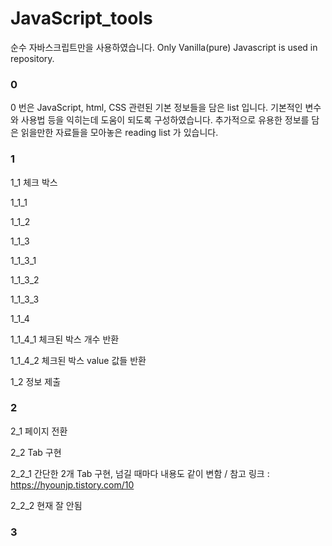 # JavaScript_tools

순수 자바스크립트만을 사용하였습니다. 
Only Vanilla(pure) Javascript is used in repository. 

### 0

0 번은 JavaScript, html, CSS 관련된 기본 정보들을 담은 list 입니다. 
기본적인 변수와 사용법 등을 익히는데 도움이 되도록 구성하였습니다. 
추가적으로 유용한 정보를 담은 읽을만한 자료들을 모아놓은 reading list 가 있습니다.

### 1 

1_1 체크 박스 

1_1_1

1_1_2

1_1_3

1_1_3_1

1_1_3_2

1_1_3_3

1_1_4

1_1_4_1 체크된 박스 개수 반환

1_1_4_2 체크된 박스 value 값들 반환

1_2 정보 제출

### 2 

2_1 페이지 전환 

2_2 Tab 구현

2_2_1 간단한 2개 Tab 구현, 넘길 때마다 내용도 같이 변함 / 참고 링크 : https://hyounjp.tistory.com/10

2_2_2 현재 잘 안됨

### 3 

